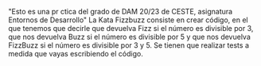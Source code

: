 "Esto es una pr ctica del grado de DAM 20/23 de CESTE, asignatura Entornos de Desarrollo" 
La Kata Fizzbuzz consiste en crear código, en el que tenemos que decirle que devuelva Fizz si el número es divisible por 3, que nos devuelva Buzz si el número es divisible por 5 y que nos devuelva FizzBuzz si el número es divisible por 3 y 5. Se tienen que realizar tests a medida que vayas escribiendo el código.
